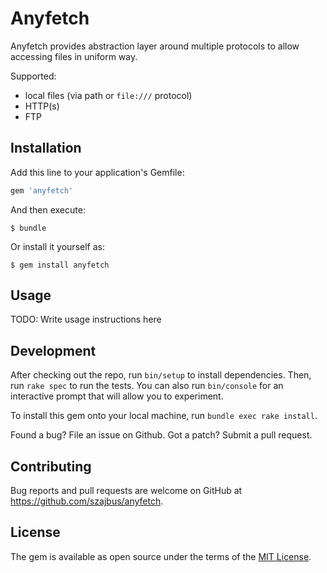# Anyfetch

Anyfetch provides abstraction layer around multiple protocols to allow accessing files in uniform way.

Supported:

* local files (via path or `file:///` protocol)
* HTTP(s)
* FTP

## Installation

Add this line to your application's Gemfile:

```ruby
gem 'anyfetch'
```

And then execute:

    $ bundle

Or install it yourself as:

    $ gem install anyfetch

## Usage

TODO: Write usage instructions here

## Development

After checking out the repo, run `bin/setup` to install dependencies. Then, run `rake spec` to run the tests. You can also run `bin/console` for an interactive prompt that will allow you to experiment.

To install this gem onto your local machine, run `bundle exec rake install`.

Found a bug? File an issue on Github. Got a patch? Submit a pull request.

## Contributing

Bug reports and pull requests are welcome on GitHub at https://github.com/szajbus/anyfetch.

## License

The gem is available as open source under the terms of the [MIT License](http://opensource.org/licenses/MIT).
